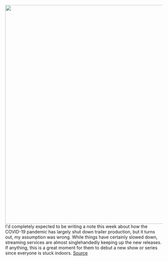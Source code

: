 <img src='https://cdn.vox-cdn.com/thumbor/DMcdDDn65Ap7yFIkCyBK5Q_2F-U=/0x0:3840x2160/1200x800/filters:focal(1613x773:2227x1387)/cdn.vox-cdn.com/uploads/chorus_image/image/66569002/upload_UPLO_S1_SG_103_00010_rgb.0.jpg' width='700px' /><br/>
I'd completely expected to be writing a note this week about how the COVID-19 pandemic has largely shut down trailer production, but it turns out, my assumption was wrong. While things have certainly slowed down, streaming services are almost singlehandedly keeping up the new releases. If anything, this is a great moment for them to debut a new show or series since everyone is stuck indoors.
<a href='https://www.theverge.com/2020/3/28/21197623/new-trailers-killing-eve-upload-blackaf-tigertail-more'> Source <a/>